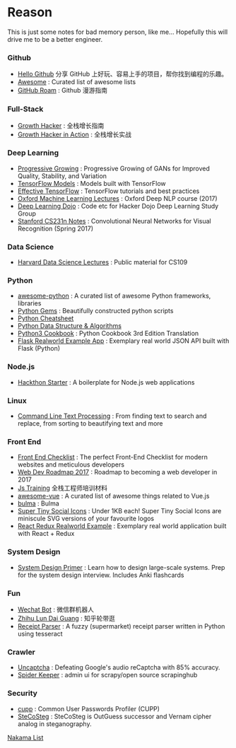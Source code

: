 # Reason

This is just some notes for bad memory person, like me...
Hopefully this will drive me to be a better engineer.


### Github

* [Hello Github](https://github.com/521xueweihan/HelloGitHub) 分享 GitHub 上好玩、容易上手的项目，帮你找到编程的乐趣。
* [Awesome](https://github.com/sindresorhus/awesome) : Curated list of awesome lists
* [GitHub Roam](https://github.com/phodal/github-roam) : Github 漫游指南

### Full-Stack

* [Growth Hacker](https://github.com/phodal/growth-in-action) : 全栈增长指南
* [Growth Hacker in Action](https://github.com/phodal/growth-in-action) : 全栈增长实战

### Deep Learning

* [Progressive Growing](https://github.com/tkarras/progressive_growing_of_gans) : Progressive Growing of GANs for Improved Quality, Stability, and Variation
* [TensorFlow Models](https://github.com/tensorflow/models) : Models built with TensorFlow
* [Effective TensorFlow](https://github.com/vahidk/EffectiveTensorflow) : TensorFlow tutorials and best practices
* [Oxford Machine Learning Lectures](https://github.com/oxford-cs-deepnlp-2017/lectures) : Oxford Deep NLP course (2017)
* [Deep Learning Dojo](https://github.com/mike-bowles/hdDeepLearningStudy) : Code etc for Hacker Dojo Deep Learning Study Group
* [Stanford CS231n Notes](https://github.com/cs231n/cs231n.github.io) : Convolutional Neural Networks for Visual Recognition (Spring 2017)

### Data Science

* [Harvard Data Science Lectures](https://github.com/cs109/2015) : Public material for CS109

### Python

* [awesome-python](https://github.com/vinta/awesome-python) : A curated list of awesome Python frameworks, libraries
* [Python Gems](https://github.com/RealHacker/python-gems) : Beautifully constructed python scripts
* [Python Cheatsheet](https://github.com/juliangaal/python-cheat-sheet)
* [Python Data Structure & Algorithms](https://github.com/keon/algorithms)
* [Python3 Cookbook](https://github.com/yidao620c/python3-cookbook) : Python Cookbook 3rd Edition Translation
* [Flask Realworld Example App](https://github.com/gothinkster/flask-realworld-example-app) : Exemplary real world JSON API built with Flask (Python) 

### Node.js

* [Hackthon Starter](https://github.com/sahat/hackathon-starter) : A boilerplate for Node.js web applications

### Linux

* [Command Line Text Processing](https://github.com/learnbyexample/Command-line-text-processing) : From finding text to search and replace, from sorting to beautifying text and more

### Front End

* [Front End Checklist](https://github.com/thedaviddias/Front-End-Checklist) : The perfect Front-End Checklist for modern websites and meticulous developers
* [Web Dev Roadmap 2017](https://github.com/kamranahmedse/developer-roadmap) : Roadmap to becoming a web developer in 2017
* [Js Training](https://github.com/ruanyf/jstraining) 全栈工程师培训材料
* [awesome-vue](https://github.com/vuejs/awesome-vue) : A curated list of awesome things related to Vue.js
* [bulma](https://github.com/jgthms/bulma) : Bulma
* [Super Tiny Social Icons](https://github.com/edent/SuperTinySocialIcons) : Under 1KB each! Super Tiny Social Icons are miniscule SVG versions of your favourite logos
* [React Redux Realworld Example](https://github.com/gothinkster/react-redux-realworld-example-app) : Exemplary real world application built with React + Redux

### System Design

* [System Design Primer](https://github.com/donnemartin/system-design-primer) : Learn how to design large-scale systems. Prep for the system design interview. Includes Anki flashcards

### Fun

* [Wechat Bot](https://github.com/grapeot/WechatForwardBot) : 微信群机器人
* [Zhihu Lun Dai Guang](https://github.com/lyyyuna/zhihu_lundaiguang) : 知乎轮带逛
* [Receipt Parser](https://github.com/mre/receipt-parser) : A fuzzy (supermarket) receipt parser written in Python using tesseract

### Crawler

* [Uncaptcha](https://github.com/ecthros/uncaptcha) : Defeating Google's audio reCaptcha with 85% accuracy. 
* [Spider Keeper](https://github.com/DormyMo/SpiderKeeper) : admin ui for scrapy/open source scrapinghub

### Security

* [cupp](https://github.com/Mebus/cupp) : Common User Passwords Profiler (CUPP)
* [SteCoSteg](https://github.com/cryptolok/SteCoSteg) : SteCoSteg is OutGuess successor and Vernam cipher analog in steganography.


[Nakama List](NAKAMA.md)
